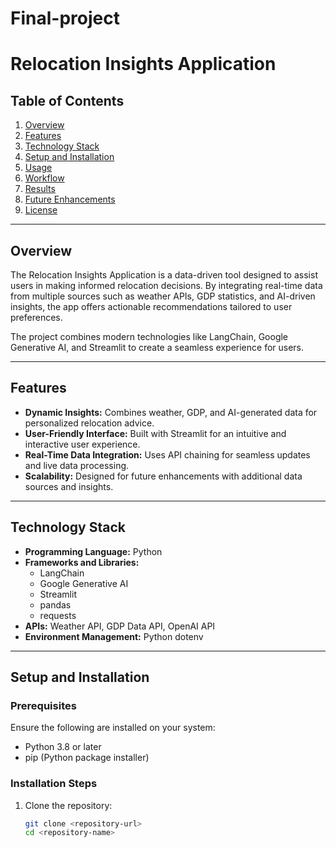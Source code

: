 # Final-project

# Relocation Insights Application

## Table of Contents
1. [Overview](#overview)
2. [Features](#features)
3. [Technology Stack](#technology-stack)
4. [Setup and Installation](#setup-and-installation)
5. [Usage](#usage)
6. [Workflow](#workflow)
7. [Results](#results)
8. [Future Enhancements](#future-enhancements)
9. [License](#license)

---

## Overview
The Relocation Insights Application is a data-driven tool designed to assist users in making informed relocation decisions. By integrating real-time data from multiple sources such as weather APIs, GDP statistics, and AI-driven insights, the app offers actionable recommendations tailored to user preferences.

The project combines modern technologies like LangChain, Google Generative AI, and Streamlit to create a seamless experience for users.

---

## Features
- **Dynamic Insights:** Combines weather, GDP, and AI-generated data for personalized relocation advice.
- **User-Friendly Interface:** Built with Streamlit for an intuitive and interactive user experience.
- **Real-Time Data Integration:** Uses API chaining for seamless updates and live data processing.
- **Scalability:** Designed for future enhancements with additional data sources and insights.

---

## Technology Stack
- **Programming Language:** Python
- **Frameworks and Libraries:** 
  - LangChain
  - Google Generative AI
  - Streamlit
  - pandas
  - requests
- **APIs:** Weather API, GDP Data API, OpenAI API
- **Environment Management:** Python dotenv

---

## Setup and Installation

### Prerequisites
Ensure the following are installed on your system:
- Python 3.8 or later
- pip (Python package installer)

### Installation Steps
1. Clone the repository:
   ```bash
   git clone <repository-url>
   cd <repository-name>



